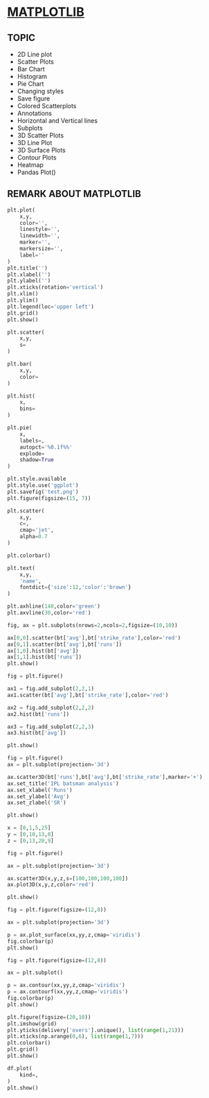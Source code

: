 # [MATPLOTLIB](https://github.com/JaydeepAgravat/MATPLOTLIB/blob/main/MATPLOTLIB.ipynb)

## TOPIC

- 2D Line plot
- Scatter Plots
- Bar Chart
- Histogram
- Pie Chart
- Changing styles
- Save figure
- Colored Scatterplots
- Annotations
- Horizontal and Vertical lines
- Subplots
- 3D Scatter Plots
- 3D Line Plot
- 3D Surface Plots
- Contour Plots
- Heatmap
- Pandas Plot()

## REMARK ABOUT MATPLOTLIB

```python
plt.plot(
    x,y,
    color='',
    linestyle='',
    linewidth='',
    marker='',
    markersize='',
    label=''
)
plt.title('')
plt.xlabel('')
plt.ylabel('')
plt.xticks(rotation='vertical')
plt.xlim()
plt.ylim()
plt.legend(loc='upper left')
plt.grid()
plt.show()
```

```python
plt.scatter(
    x,y,
    s=
)

plt.bar(
    x,y,
    color=
)

plt.hist(
    x,
    bins=
)

plt.pie(
    x,
    labels=,
    autopct='%0.1f%%'
    explode=
    shadow=True
)
```

```python
plt.style.available
plt.style.use('ggplot')
plt.savefig('test.png')
plt.figure(figsize=(15, 7))
```

```python
plt.scatter(
    x,y,
    c=,
    cmap='jet',
    alpha=0.7
)

plt.colorbar()

plt.text(
    x,y,
    'name',
    fontdict={'size':12,'color':'brown'}
)

plt.axhline(140,color='green')
plt.axvline(30,color='red')

```

```python
fig, ax = plt.subplots(nrows=2,ncols=2,figsize=(10,10))

ax[0,0].scatter(bt['avg'],bt['strike_rate'],color='red')
ax[0,1].scatter(bt['avg'],bt['runs'])
ax[1,0].hist(bt['avg'])
ax[1,1].hist(bt['runs'])
plt.show()
```

```python
fig = plt.figure()

ax1 = fig.add_subplot(2,2,1)
ax1.scatter(bt['avg'],bt['strike_rate'],color='red')

ax2 = fig.add_subplot(2,2,2)
ax2.hist(bt['runs'])

ax3 = fig.add_subplot(2,2,3)
ax3.hist(bt['avg'])

plt.show()
```

```python
fig = plt.figure()
ax = plt.subplot(projection='3d')

ax.scatter3D(bt['runs'],bt['avg'],bt['strike_rate'],marker='+')
ax.set_title('IPL batsman analysis')
ax.set_xlabel('Runs')
ax.set_ylabel('Avg')
ax.set_zlabel('SR')

plt.show()
```

```python
x = [0,1,5,25]
y = [0,10,13,0]
z = [0,13,20,9]

fig = plt.figure()

ax = plt.subplot(projection='3d')

ax.scatter3D(x,y,z,s=[100,100,100,100])
ax.plot3D(x,y,z,color='red')

plt.show()
```

```python
fig = plt.figure(figsize=(12,8))

ax = plt.subplot(projection='3d')

p = ax.plot_surface(xx,yy,z,cmap='viridis')
fig.colorbar(p)
plt.show()
```

```python
fig = plt.figure(figsize=(12,8))

ax = plt.subplot()

p = ax.contour(xx,yy,z,cmap='viridis')
p = ax.contourf(xx,yy,z,cmap='viridis')
fig.colorbar(p)
plt.show()
```

```python
plt.figure(figsize=(20,10))
plt.imshow(grid)
plt.yticks(delivery['overs'].unique(), list(range(1,21)))
plt.xticks(np.arange(0,6), list(range(1,7)))
plt.colorbar()
plt.grid()
plt.show()
```

```python
df.plot(
    kind=,
)
plt.show()
```
